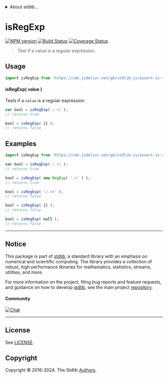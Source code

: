 <!--

@license Apache-2.0

Copyright (c) 2018 The Stdlib Authors.

Licensed under the Apache License, Version 2.0 (the "License");
you may not use this file except in compliance with the License.
You may obtain a copy of the License at

   http://www.apache.org/licenses/LICENSE-2.0

Unless required by applicable law or agreed to in writing, software
distributed under the License is distributed on an "AS IS" BASIS,
WITHOUT WARRANTIES OR CONDITIONS OF ANY KIND, either express or implied.
See the License for the specific language governing permissions and
limitations under the License.

-->


<details>
  <summary>
    About stdlib...
  </summary>
  <p>We believe in a future in which the web is a preferred environment for numerical computation. To help realize this future, we've built stdlib. stdlib is a standard library, with an emphasis on numerical and scientific computation, written in JavaScript (and C) for execution in browsers and in Node.js.</p>
  <p>The library is fully decomposable, being architected in such a way that you can swap out and mix and match APIs and functionality to cater to your exact preferences and use cases.</p>
  <p>When you use stdlib, you can be absolutely certain that you are using the most thorough, rigorous, well-written, studied, documented, tested, measured, and high-quality code out there.</p>
  <p>To join us in bringing numerical computing to the web, get started by checking us out on <a href="https://github.com/stdlib-js/stdlib">GitHub</a>, and please consider <a href="https://opencollective.com/stdlib">financially supporting stdlib</a>. We greatly appreciate your continued support!</p>
</details>

# isRegExp

[![NPM version][npm-image]][npm-url] [![Build Status][test-image]][test-url] [![Coverage Status][coverage-image]][coverage-url] <!-- [![dependencies][dependencies-image]][dependencies-url] -->

> Test if a value is a regular expression.



<section class="usage">

## Usage

```javascript
import isRegExp from 'https://cdn.jsdelivr.net/gh/stdlib-js/assert-is-regexp@deno/mod.js';
```

#### isRegExp( value )

Tests if a `value` is a regular expression.

```javascript
var bool = isRegExp( /.+/ );
// returns true

bool = isRegExp( {} );
// returns false
```

</section>

<!-- /.usage -->

<section class="examples">

## Examples

<!-- eslint-disable prefer-regex-literals -->

<!-- eslint no-undef: "error" -->

```javascript
import isRegExp from 'https://cdn.jsdelivr.net/gh/stdlib-js/assert-is-regexp@deno/mod.js';

var bool = isRegExp( /.+/ );
// returns true

bool = isRegExp( new RegExp( '.+' ) );
// returns true

bool = isRegExp( '/.+/' );
// returns false

bool = isRegExp( {} );
// returns false

bool = isRegExp( null );
// returns false
```

</section>

<!-- /.examples -->

<!-- Section for related `stdlib` packages. Do not manually edit this section, as it is automatically populated. -->

<section class="related">

</section>

<!-- /.related -->

<!-- Section for all links. Make sure to keep an empty line after the `section` element and another before the `/section` close. -->


<section class="main-repo" >

* * *

## Notice

This package is part of [stdlib][stdlib], a standard library with an emphasis on numerical and scientific computing. The library provides a collection of robust, high performance libraries for mathematics, statistics, streams, utilities, and more.

For more information on the project, filing bug reports and feature requests, and guidance on how to develop [stdlib][stdlib], see the main project [repository][stdlib].

#### Community

[![Chat][chat-image]][chat-url]

---

## License

See [LICENSE][stdlib-license].


## Copyright

Copyright &copy; 2016-2024. The Stdlib [Authors][stdlib-authors].

</section>

<!-- /.stdlib -->

<!-- Section for all links. Make sure to keep an empty line after the `section` element and another before the `/section` close. -->

<section class="links">

[npm-image]: http://img.shields.io/npm/v/@stdlib/assert-is-regexp.svg
[npm-url]: https://npmjs.org/package/@stdlib/assert-is-regexp

[test-image]: https://github.com/stdlib-js/assert-is-regexp/actions/workflows/test.yml/badge.svg?branch=v0.2.1
[test-url]: https://github.com/stdlib-js/assert-is-regexp/actions/workflows/test.yml?query=branch:v0.2.1

[coverage-image]: https://img.shields.io/codecov/c/github/stdlib-js/assert-is-regexp/main.svg
[coverage-url]: https://codecov.io/github/stdlib-js/assert-is-regexp?branch=main

<!--

[dependencies-image]: https://img.shields.io/david/stdlib-js/assert-is-regexp.svg
[dependencies-url]: https://david-dm.org/stdlib-js/assert-is-regexp/main

-->

[chat-image]: https://img.shields.io/gitter/room/stdlib-js/stdlib.svg
[chat-url]: https://app.gitter.im/#/room/#stdlib-js_stdlib:gitter.im

[stdlib]: https://github.com/stdlib-js/stdlib

[stdlib-authors]: https://github.com/stdlib-js/stdlib/graphs/contributors

[umd]: https://github.com/umdjs/umd
[es-module]: https://developer.mozilla.org/en-US/docs/Web/JavaScript/Guide/Modules

[deno-url]: https://github.com/stdlib-js/assert-is-regexp/tree/deno
[deno-readme]: https://github.com/stdlib-js/assert-is-regexp/blob/deno/README.md
[umd-url]: https://github.com/stdlib-js/assert-is-regexp/tree/umd
[umd-readme]: https://github.com/stdlib-js/assert-is-regexp/blob/umd/README.md
[esm-url]: https://github.com/stdlib-js/assert-is-regexp/tree/esm
[esm-readme]: https://github.com/stdlib-js/assert-is-regexp/blob/esm/README.md
[branches-url]: https://github.com/stdlib-js/assert-is-regexp/blob/main/branches.md

[stdlib-license]: https://raw.githubusercontent.com/stdlib-js/assert-is-regexp/main/LICENSE

</section>

<!-- /.links -->
